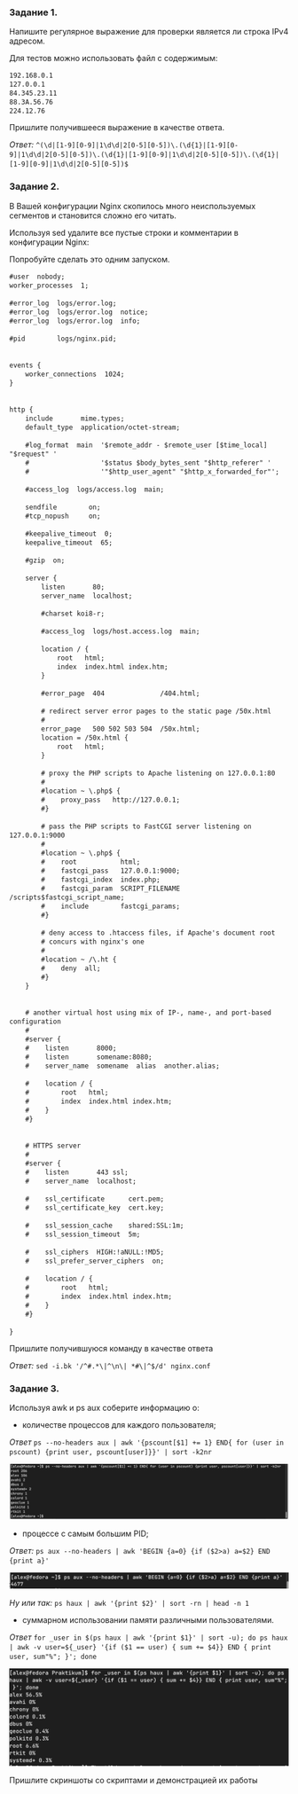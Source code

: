 ### Задание 1.
Напишите регулярное выражение для проверки является ли строка IPv4 адресом.

Для тестов можно использовать файл с содержимым:

```
192.168.0.1
127.0.0.1
84.345.23.11
88.3A.56.76
224.12.76
```

Пришлите получившееся выражение в качестве ответа.

*Ответ:* `^(\d|[1-9][0-9]|1\d\d|2[0-5][0-5])\.(\d{1}|[1-9][0-9]|1\d\d|2[0-5][0-5])\.(\d{1}|[1-9][0-9]|1\d\d|2[0-5][0-5])\.(\d{1}|[1-9][0-9]|1\d\d|2[0-5][0-5])$` 

### Задание 2.
В Вашей конфигурации Nginx скопилось много неиспользуемых сегментов и становится сложно его читать.

Используя sed удалите все пустые строки и комментарии в конфигурации Nginx:

Попробуйте сделать это одним запуском.

```
#user  nobody;
worker_processes  1;

#error_log  logs/error.log;
#error_log  logs/error.log  notice;
#error_log  logs/error.log  info;

#pid        logs/nginx.pid;


events {
    worker_connections  1024;
}


http {
    include       mime.types;
    default_type  application/octet-stream;

    #log_format  main  '$remote_addr - $remote_user [$time_local] "$request" '
    #                  '$status $body_bytes_sent "$http_referer" '
    #                  '"$http_user_agent" "$http_x_forwarded_for"';

    #access_log  logs/access.log  main;

    sendfile        on;
    #tcp_nopush     on;

    #keepalive_timeout  0;
    keepalive_timeout  65;

    #gzip  on;

    server {
        listen       80;
        server_name  localhost;

        #charset koi8-r;

        #access_log  logs/host.access.log  main;

        location / {
            root   html;
            index  index.html index.htm;
        }

        #error_page  404              /404.html;

        # redirect server error pages to the static page /50x.html
        #
        error_page   500 502 503 504  /50x.html;
        location = /50x.html {
            root   html;
        }

        # proxy the PHP scripts to Apache listening on 127.0.0.1:80
        #
        #location ~ \.php$ {
        #    proxy_pass   http://127.0.0.1;
        #}

        # pass the PHP scripts to FastCGI server listening on 127.0.0.1:9000
        #
        #location ~ \.php$ {
        #    root           html;
        #    fastcgi_pass   127.0.0.1:9000;
        #    fastcgi_index  index.php;
        #    fastcgi_param  SCRIPT_FILENAME  /scripts$fastcgi_script_name;
        #    include        fastcgi_params;
        #}

        # deny access to .htaccess files, if Apache's document root
        # concurs with nginx's one
        #
        #location ~ /\.ht {
        #    deny  all;
        #}
    }


    # another virtual host using mix of IP-, name-, and port-based configuration
    #
    #server {
    #    listen       8000;
    #    listen       somename:8080;
    #    server_name  somename  alias  another.alias;

    #    location / {
    #        root   html;
    #        index  index.html index.htm;
    #    }
    #}


    # HTTPS server
    #
    #server {
    #    listen       443 ssl;
    #    server_name  localhost;

    #    ssl_certificate      cert.pem;
    #    ssl_certificate_key  cert.key;

    #    ssl_session_cache    shared:SSL:1m;
    #    ssl_session_timeout  5m;

    #    ssl_ciphers  HIGH:!aNULL:!MD5;
    #    ssl_prefer_server_ciphers  on;

    #    location / {
    #        root   html;
    #        index  index.html index.htm;
    #    }
    #}

}
```

Пришлите получившуюся команду в качестве ответа

*Ответ:* `sed -i.bk '/^#.*\|^\n\| *#\|^$/d' nginx.conf`

### Задание 3.
Используя awk и ps aux соберите информацию о:

- количестве процессов для каждого пользователя;

*Ответ* `ps --no-headers aux | awk '{pscount[$1] += 1} END{ for (user in pscount) {print user, pscount[user]}}' | sort -k2nr`

![task 3.1](./pics/5_3_3_1.png)

- процессе с самым большим PID;

*Ответ:* `ps aux --no-headers | awk 'BEGIN {a=0} {if ($2>a) a=$2} END {print a}'`

![task 3.2](./pics/5_3_3_2.png)

*Ну или так:* `ps haux | awk '{print $2}' | sort -rn | head -n 1`

- суммарном использовании памяти различными пользователями.

*Ответ* `for _user in $(ps haux | awk '{print $1}' | sort -u); do ps haux | awk -v user=${_user} '{if ($1 == user) { sum += $4}} END { print user, sum"%"; }'; done`

![task 3.3](./pics/5_3_3_3.png)

Пришлите скриншоты со скриптами и демонстрацией их работы

